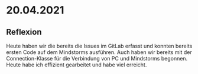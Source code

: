 # 20.04.2021

## Reflexion
Heute haben wir die bereits die Issues im GitLab erfasst und
konnten bereits ersten Code auf dem Mindstorms ausführen. Auch
haben wir bereits mit der Connection-Klasse für die Verbindung von
PC und Mindstorms begonnen. Heute habe ich effizient gearbeitet und habe viel erreicht.
